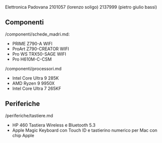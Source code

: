 Elettronica Padovana
2101057 (lorenzo soligo)
2137999 (pietro giulio bassi)

## Componenti
/componenti/schede_madri.md:
- PRIME Z790-A WIFI
- ProArt Z790-CREATOR WIFI
- Pro WS TRX50-SAGE WIFI
- Pro H610M-C-CSM

/componenti/processori.md
- Intel Core Ultra 9 285K
- AMD Ryzen 9 9950X
- Intel Core Ultra 7 265KF

## Periferiche
/periferiche/tastiere.md
- HP 460 Tastiera Wireless e Bluetooth 5.3
- Apple Magic Keyboard con Touch ID e tastierino numerico per Mac con chip Apple 

